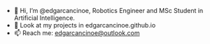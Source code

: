 - 👋 Hi, I’m @edgarcancinoe, Robotics Engineer and MSc Student in Artificial Intelligence.
- 👀 Look at my projects in edgarcancinoe.github.io
- 📫 Reach me: edgarcancinoe@outlook.com

<!---
edgarcancinoe/edgarcancinoe is a ✨ special ✨ repository because its `README.md` (this file) appears on your GitHub profile.
You can click the Preview link to take a look at your changes.
--->
